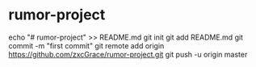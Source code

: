 # rumor-project
echo "# rumor-project" >> README.md
git init
git add README.md
git commit -m "first commit"
git remote add origin https://github.com/zxcGrace/rumor-project.git
git push -u origin master
